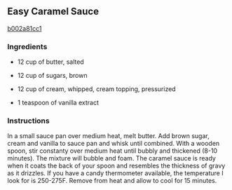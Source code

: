 ## Easy Caramel Sauce

[b002a81cc1](http://www.food.com/recipe/easy-caramel-sauce-429737)

### Ingredients

 - 12 cup of butter, salted

 - 12 cup of sugars, brown

 - 12 cup of cream, whipped, cream topping, pressurized

 - 1 teaspoon of vanilla extract

### Instructions

In a small sauce pan over medium heat, melt butter. Add brown sugar, cream and vanilla to sauce pan and whisk until combined. With a wooden spoon, stir constanty over medium heat until bubbly and thickened (8-10 minutes). The mixture will bubble and foam. The caramel sauce is ready when it coats the back of your spoon and resembles the thickness of gravy as it drizzles. If you have a candy thermometer available, the temperature I look for is 250-275F. Remove from heat and allow to cool for 15 minutes.